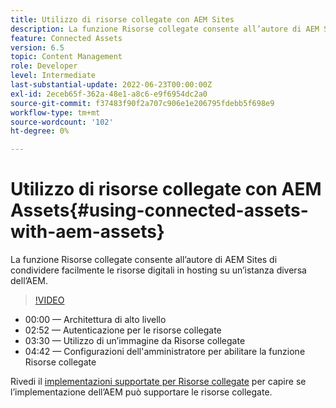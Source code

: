 ```yaml
---
title: Utilizzo di risorse collegate con AEM Sites
description: La funzione Risorse collegate consente all’autore di AEM Sites di condividere facilmente le risorse digitali in hosting su un’istanza diversa dell’AEM.
feature: Connected Assets
version: 6.5
topic: Content Management
role: Developer
level: Intermediate
last-substantial-update: 2022-06-23T00:00:00Z
exl-id: 2eceb65f-362a-48e1-a8c6-e9f6954dc2a0
source-git-commit: f37483f90f2a707c906e1e206795fdebb5f698e9
workflow-type: tm+mt
source-wordcount: '102'
ht-degree: 0%

---
```


# Utilizzo di risorse collegate con AEM Assets{#using-connected-assets-with-aem-assets}

La funzione Risorse collegate consente all’autore di AEM Sites di condividere facilmente le risorse digitali in hosting su un’istanza diversa dell’AEM.

>[!VIDEO](https://video.tv.adobe.com/v/26060?quality=12&learn=on)

* 00:00 — Architettura di alto livello
* 02:52 — Autenticazione per le risorse collegate
* 03:30 — Utilizzo di un’immagine da Risorse collegate
* 04:42 — Configurazioni dell&#39;amministratore per abilitare la funzione Risorse collegate

Rivedi il [implementazioni supportate per Risorse collegate](https://experienceleague.adobe.com/docs/experience-manager-65/assets/using/use-assets-across-connected-assets-instances.html#prerequisites) per capire se l’implementazione dell’AEM può supportare le risorse collegate.
